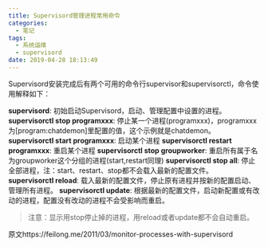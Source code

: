 ```yaml
---
title: Supervisord管理进程常用命令
categories:
  - 笔记
tags:
  - 系统运维
  - supervisord
date: 2019-04-28 18:13:49
---
```

Supervisord安装完成后有两个可用的命令行supervisor和supervisorctl，命令使用解释如下：

**supervisord**: 初始启动Supervisord，启动、管理配置中设置的进程。
**supervisorctl stop programxxx**: 停止某一个进程(programxxx)，programxxx为[program:chatdemon]里配置的值，这个示例就是chatdemon。
**supervisorctl start programxxx**: 启动某个进程
**supervisorctl restart programxxx**: 重启某个进程
**supervisorctl stop groupworker**: 重启所有属于名为groupworker这个分组的进程(start,restart同理)
**supervisorctl stop all**: 停止全部进程，注：start、restart、stop都不会载入最新的配置文件。
**supervisorctl reload**: 载入最新的配置文件，停止原有进程并按新的配置启动、管理所有进程。
**supervisorctl update**: 根据最新的配置文件，启动新配置或有改动的进程，配置没有改动的进程不会受影响而重启。
>注意：显示用stop停止掉的进程，用reload或者update都不会自动重启。

原文https://feilong.me/2011/03/monitor-processes-with-supervisord
